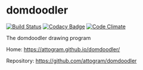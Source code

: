 domdoodler
==========

[![Build Status](https://travis-ci.org/attogram/domdoodler.svg?branch=master)](https://travis-ci.org/attogram/domdoodler)
[![Codacy Badge](https://api.codacy.com/project/badge/Grade/eeecb4a89af54177a1e100c61c184460)](https://www.codacy.com/app/attogram-project/domdoodler?utm_source=github.com&amp;utm_medium=referral&amp;utm_content=attogram/domdoodler&amp;utm_campaign=Badge_Grade)
[![Code Climate](https://codeclimate.com/github/attogram/domdoodler/badges/gpa.svg)](https://codeclimate.com/github/attogram/domdoodler)

The domdoodler drawing program

Home: https://attogram.github.io/domdoodler/

Repository: https://github.com/attogram/domdoodler
